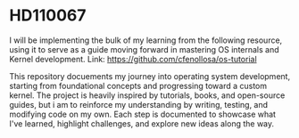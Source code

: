 # HD110067

I will be implementing the bulk of my learning from the following resource, using it to serve as a guide moving forward in mastering OS internals and Kernel development.
Link: https://github.com/cfenollosa/os-tutorial

This repository docuements my journey into operating system development, starting from foundational concepts and progressing toward a custom kernel. The project is heavily inspired by tutorials, books, and open-source guides, but i am to reinforce my understanding by writing, testing, and modifying code on my own. Each step is documented to showcase what I've learned, highlight challenges, and explore new ideas along the way.
